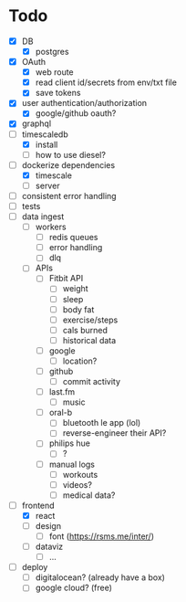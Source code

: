 # Todo

- [x] DB
  - [x] postgres
- [X] OAuth
  - [X] web route
  - [X] read client id/secrets from env/txt file
  - [x] save tokens
- [x] user authentication/authorization
  - [x] google/github oauth?
- [x] graphql
- [ ] timescaledb
  - [x] install
  - [ ] how to use diesel?
- [ ] dockerize dependencies
  - [x] timescale
  - [ ] server
- [ ] consistent error handling
- [ ] tests
- [ ] data ingest
  - [ ] workers
    - [ ] redis queues
    - [ ] error handling
    - [ ] dlq
  - [ ] APIs
    - [ ] Fitbit API
      - [ ] weight
      - [ ] sleep
      - [ ] body fat
      - [ ] exercise/steps
      - [ ] cals burned
      - [ ] historical data
    - [ ] google
      - [ ] location?
    - [ ] github
      - [ ] commit activity
    - [ ] last.fm
      - [ ] music
    - [ ] oral-b
      - [ ] bluetooth le app (lol)
      - [ ] reverse-engineer their API?
    - [ ] philips hue
      - [ ] ?
    - [ ] manual logs
      - [ ] workouts
      - [ ] videos?
      - [ ] medical data?
- [ ] frontend
  - [x] react
  - [ ] design
    - [ ] font (https://rsms.me/inter/)
  - [ ] dataviz
    - [ ] ...
- [ ] deploy
  - [ ] digitalocean? (already have a box)
  - [ ] google cloud? (free)